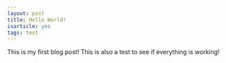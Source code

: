 ```yaml
---
layout: post
title: Hello World!
isarticle: yes
tags: test
---
```


This is my first blog post! This is also a test to see if everything is working!
